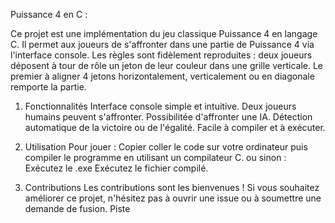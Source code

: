 
Puissance 4 en C :

Ce projet est une implémentation du jeu classique Puissance 4 en langage C. Il permet aux joueurs de s'affronter dans une partie de Puissance 4 via l'interface console. Les règles sont fidèlement reproduites : deux joueurs déposent à tour de rôle un jeton de leur couleur dans une grille verticale. Le premier à aligner 4 jetons horizontalement, verticalement ou en diagonale remporte la partie.

1. Fonctionnalités
Interface console simple et intuitive.
Deux joueurs humains peuvent s'affronter.
Possibilitée d'affronter une IA.
Détection automatique de la victoire ou de l'égalité.
Facile à compiler et à exécuter.
2. Utilisation
Pour jouer : 
Copier coller le code sur votre ordinateur puis compiler le programme en utilisant un compilateur C.
ou sinon : Exécutez le .exe
Exécutez le fichier compilé.

3. Contributions
Les contributions sont les bienvenues ! Si vous souhaitez améliorer ce projet, n'hésitez pas à ouvrir une issue ou à soumettre une demande de fusion.
Piste
